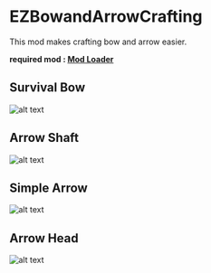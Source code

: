 # EZBowandArrowCrafting
This mod makes crafting bow and arrow easier.

**required mod : [Mod Loader](https://github.com/zeobviouslyfakeacc/ModLoaderInstaller/releases)**

## Survival Bow
![alt text](https://i.imgur.com/A6xdlTk.jpg)

## Arrow Shaft
![alt text](https://i.imgur.com/3YaI6Vo.jpg)

## Simple Arrow
![alt text](https://i.imgur.com/hnF3LZc.jpg)

## Arrow Head
![alt text](https://i.imgur.com/8eFRF9S.jpg)
